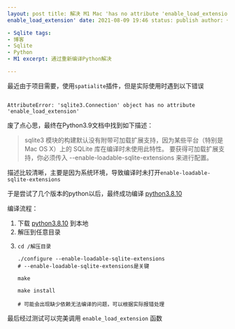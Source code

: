 ```yaml
---
layout: post title: 解决 M1 Mac 'has no attribute 'enable_load_extension'.md slug: M1 Mac 'has no attribute '
enable_load_extension' date: 2021-08-09 19:46 status: publish author: 一灰 categories:

- Sqlite tags:
- 博客
- Sqlite
- Python
- M1 excerpt: 通过重新编译Python解决

---
```



最近由于项目需要，使用```spatialite```插件，但是实际使用时遇到以下错误

```shell

AttributeError: 'sqlite3.Connection' object has no attribute 'enable_load_extension'
```

废了点心思，最终在Python3.9文档中找到如下描述：

> sqlite3 模块的构建默认没有附带可加载扩展支持，因为某些平台（特别是 Mac OS X）上的 SQLite 库在编译时未使用此特性。 要获得可加载扩展支持，你必须传入 --enable-loadable-sqlite-extensions 来进行配置。

描述比较清晰，主要是因为系统环境，导致编译时未打开```enable-loadable-sqlite-extensions```

于是尝试了几个版本的python以后，最终成功编译 [python3.8.10](https://www.python.org/ftp/python/3.8.10/Python-3.8.10.tgz)

编译流程：

1. 下载 [python3.8.10](https://www.python.org/ftp/python/3.8.10/Python-3.8.10.tgz) 到本地
2. 解压到任意目录
3. ```shell 
   cd /解压目录
   
   ./configure --enable-loadable-sqlite-extensions  
   # --enable-loadable-sqlite-extensions是关键

   make

   make install 
   
   # 可能会出现缺少依赖无法编译的问题，可以根据实际报错处理
   ```


最后经过测试可以完美调用 ```enable_load_extension``` 函数
